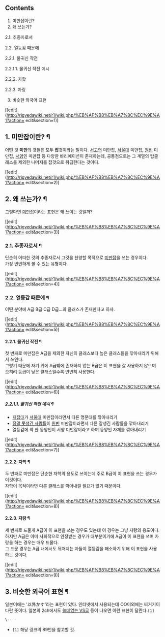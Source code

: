 ## Contents

    

1. 미만잡이란? 
2. 왜 쓰는가? 
    

2.1. 추종자로서

2.2. 열등감 때문에

    

2.2.1. 물귀신 작전

    

2.2.1.1. 물귀신 작전 예시

2.2.2. 자학

2.2.3. 자랑

3. 비슷한 외국어 표현 

[[edit](http://rigvedawiki.net/r1/wiki.php/%EB%AF%B8%EB%A7%8C%EC%9E%A1?action=
edit&section=1)]

## 1. 미만잡이란? ¶

어떤 것 **미만**의 것들은 모두 **잡**것이라는 말이다. [서고연](%EC%84%9C%EA%B3%A0%EC%97%B0.md)
미만잡, [서울대](%EC%84%9C%EC%9A%B8%EB%8C%80.md) 미만잡,
[원빈](%EC%9B%90%EB%B9%88.md) 미만잡, [서양](%EC%84%9C%EC%96%91.md)인 미만잡 등 다양한
바리에이션이 존재하는데, 공통점으로는 그 계열의 탑클래스를 제외한 나머지를 잡것으로 취급한다는 것이다.

  

[[edit](http://rigvedawiki.net/r1/wiki.php/%EB%AF%B8%EB%A7%8C%EC%9E%A1?action=
edit&section=2)]

## 2. 왜 쓰는가? ¶

그렇다면 [미만잡](%EB%AF%B8%EB%A7%8C%EC%9E%A1.md)이라는 표현은 왜 쓰이는 것일까?

  

[[edit](http://rigvedawiki.net/r1/wiki.php/%EB%AF%B8%EB%A7%8C%EC%9E%A1?action=
edit&section=3)]

### 2.1. 추종자로서 ¶

단순히 어떠한 것의 추종자로서 그것을 찬양할 목적으로 [미만잡](%EB%AF%B8%EB%A7%8C%EC%9E%A1.md)을 쓰는
경우이다.  
가장 빈번하게 볼 수 있는 유형이다.

  

[[edit](http://rigvedawiki.net/r1/wiki.php/%EB%AF%B8%EB%A7%8C%EC%9E%A1?action=
edit&section=4)]

### 2.2. 열등감 때문에 ¶

어떤 분야에 A급 B급 C급 D급...의 클래스가 존재한다고 하자.

  

[[edit](http://rigvedawiki.net/r1/wiki.php/%EB%AF%B8%EB%A7%8C%EC%9E%A1?action=
edit&section=5)]

#### 2.2.1. 물귀신 작전 ¶

첫 번째로 미만잡은 A급을 제외한 자신의 클래스보다 높은 클래스들을 깎아내리기 위해서 쓰인다.  
그렇기 때문에 자기 위에 A급밖에 존재하지 않는 B급은 이 표현을 잘 사용하지 않으며  
오히려 등급이 낮은 클래스일수록 빈번히 사용한다.

  

[[edit](http://rigvedawiki.net/r1/wiki.php/%EB%AF%B8%EB%A7%8C%EC%9E%A1?action=
edit&section=6)]

##### 2.2.1.1. 물귀신 작전 예시 ¶

* [지잡대](%EC%A7%80%EC%9E%A1%EB%8C%80.md)가 [서울대](%EC%84%9C%EC%9A%B8%EB%8C%80.md) 미만잡이라면서 다른 명문대를 깎아내리기   
* [정말 못생긴 사람들](%EC%B6%94%EB%82%A8.md)이 [원빈](%EC%9B%90%EB%B9%88.md) 미만잡이라면서 다른 잘생긴 사람들을 깎아내리기   
* 열등감에 꽉 찬 동양인이 서양 미만잡이라고 하며 동양인 자체를 깎아내리기

  

[[edit](http://rigvedawiki.net/r1/wiki.php/%EB%AF%B8%EB%A7%8C%EC%9E%A1?action=
edit&section=7)]

#### 2.2.2. 자학 ¶

두 번째로 미만잡은 단순한 자학의 용도로 쓰이는데 주로 B급이 이 표현을 쓰는 경우가 이것이다.  
자학이 목적이라면 다른 클래스를 깍아내릴 필요가 없기 때문이다.

  

[[edit](http://rigvedawiki.net/r1/wiki.php/%EB%AF%B8%EB%A7%8C%EC%9E%A1?action=
edit&section=8)]

#### 2.2.3. 자랑 ¶

세 번째로 드물게 A급이 이 표현을 쓰는 경우도 있는데 이 경우는 그냥 자랑의 용도이다.  
하지만 A급은 이미 사회적으로 인정받는 경우가 대부분이기에 A급이 이 표현을 쓰며 자랑을 하는 경우는 매우 드물다.  
그 드문 경우는 A급 내에서도 뒤쳐지는 자들이 열등감을 해소하기 위해 이 표현을 사용하는 것이다.

  

[[edit](http://rigvedawiki.net/r1/wiki.php/%EB%AF%B8%EB%A7%8C%EC%9E%A1?action=
edit&section=9)]

## 3. 비슷한 외국어 표현 ¶

일본어에는 '以外かす'라는 표현이 있다. 인터넷에서 사용되는데 OO이외에는 찌거기이다란 뜻이다. 일본의 2ch에서도 [쓸데없는
VS글](http://hayabusa6.2ch.net/test/read.cgi/doctor/1268569086/l50) 등이 나오면 이런
표현이 달린다.`[1]`

`\----`

  * `[1]` 해당 링크의 89번을 참고할 것.

